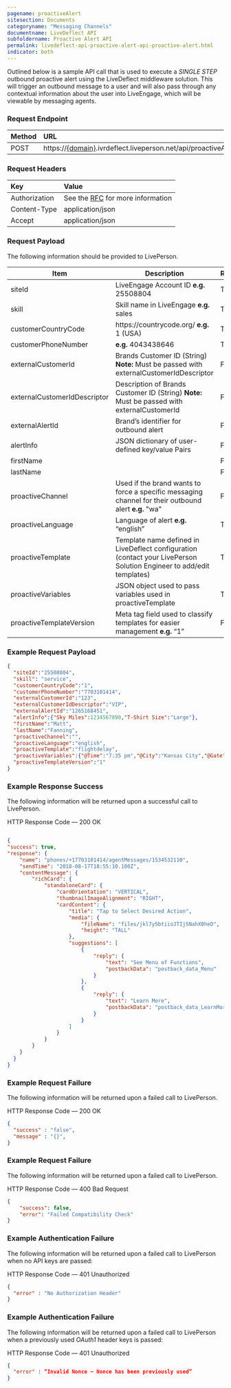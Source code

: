 ```yaml
---
pagename: proactiveAlert
sitesection: Documents
categoryname: "Messaging Channels"
documentname: LiveDeflect API
subfoldername: Proactive Alert API
permalink: livedeflect-api-proactive-alert-api-proactive-alert.html
indicator: both
---
```


Outlined below is a sample API call that is used to execute a *SINGLE STEP* outbound proactive alert using the LiveDeflect middleware solution. This will trigger an outbound message to a user and will also pass through any contextual information about the user into LiveEngage, which will be viewable by messaging agents.

### Request Endpoint

| Method  |URL |
| :-------- | :-----|
| POST | https://[{domain}](/agent-domain-domain-api.html).ivrdeflect.liveperson.net/api/proactiveAlert  |

### Request Headers

|Key|Value|
| :-------- | :-----|
|Authorization| See the [RFC](https://tools.ietf.org/html/rfc5849#section-3.5.1) for more information|
|Content-Type|application/json|
|Accept|application/json|

### Request Payload

The following information should be provided to LivePerson.

<table>
<thead>
  <tr>
    <th>Item</th>
    <th>Description</th>
    <th>Required</th>
</thead>
<tbody>
  </tr>
  <tr>
    <td>siteId</td>
    <td>LiveEngage Account ID <b>e.g.</b> 25508804</td>
    <td>True</td>
  </tr>
  <tr>
    <td>skill</td>
    <td>Skill name in LiveEngage <b>e.g.</b> sales</td>
    <td>True</td>
  </tr>
  <tr>
    <td>customerCountryCode</td>
    <td>https://countrycode.org/ <b>e.g.</b> 1 (USA)</td>
    <td>True</td>
  </tr>
  <tr>
    <td>customerPhoneNumber</td>
    <td><b>e.g.</b> 4043438646</td>
    <td>True</td>
  </tr>
  <tr>
    <td>externalCustomerId</td>
    <td>Brands Customer ID (String) <b>Note:</b> Must be passed with externalCustomerIdDescriptor</td>
    <td>False</td>
  </tr>
  <tr>
    <td>externalCustomerIdDescriptor</td>
    <td>Description of Brands Customer ID (String) <b>Note:</b> Must be passed with externalCustomerId</td>
    <td>False</td>
  </tr>
  <tr>
    <td>externalAlertId</td>
    <td>Brand’s identifier for outbound alert</td>
    <td>False</td>
  </tr>
  <tr>
    <td>alertInfo</td>
    <td>JSON dictionary of user-defined key/value Pairs</td>
    <td>False</td>
  </tr>
  <tr>
    <td>firstName</td>
    <td></td>
    <td>False</td>
  </tr>
  <tr>
    <td>lastName</td>
    <td></td>
    <td>False</td>
  </tr>
  <tr>
    <td>proactiveChannel</td>
    <td>Used if the brand wants to force a specific messaging channel for their outbound alert <b>e.g.</b> "wa"</td>
    <td>False</td>
  </tr>
  <tr>
    <td>proactiveLanguage</td>
    <td>Language of alert <b>e.g.</b> “english”</td>
    <td>True</td>
  </tr>
  <tr>
    <td>proactiveTemplate</td>
    <td>Template name defined in LiveDeflect configuration (contact your LivePerson Solution Engineer to add/edit templates)</td>
    <td>True</td>
  </tr>
  <tr>
    <td>proactiveVariables</td>
    <td>JSON object used to pass variables used in proactiveTemplate</td>
    <td>True</td>
  </tr>
  <tr>
    <td>proactiveTemplateVersion</td>
    <td>Meta tag field used to classify templates for easier management <b>e.g.</b> “1”</td>
    <td>False</td>
  </tr>
</tbody>
</table>

### Example Request Payload

```json
{
  "siteId":"25508804",  
  "skill": "service",
  "customerCountryCode":"1",
  "customerPhoneNumber":"7703101414",
  "externalCustomerId":"123",
  "externalCustomerIdDescriptor":"VIP",
  "externalAlertId":"1265168451",
  "alertInfo":{"Sky Miles":1234567890,"T-Shirt Size":"Large"},
  "firstName":"Matt",
  "lastName":"Fanning",
  "proactiveChannel":"",
  "proactiveLanguage":"english",
  "proactiveTemplate":"flightdelay",
  "proactiveVariables":{"@Time":"7:35 pm","@City":"Kansas City","@Gate":"C35"},
  "proactiveTemplateVersion":"1"
}
```

### Example Response Success

The following information will be returned upon a successful call to LivePerson.

HTTP Response Code — 200 OK

```json

{
"success": true,
"response": {
    "name": "phones/+17703101414/agentMessages/1534532110",
    "sendTime": "2018-08-17T18:55:10.100Z",
    "contentMessage": {
        "richCard": {
            "standaloneCard": {
                "cardOrientation": "VERTICAL",
                "thumbnailImageAlignment": "RIGHT",
                "cardContent": {
                    "title": "Tap to Select Desired Action",
                    "media": {
                        "fileName": "files/jkl7y5btiioJTIjSNahX0heD",
                        "height": "TALL"
                    },
                    "suggestions": [
                        {
                            "reply": {
                                "text": "See Menu of Functions",
                                "postbackData": "postback_data_Menu"
                            }
                        },
                        {
                            "reply": {
                                "text": "Learn More",
                                "postbackData": "postback_data_LearnMore"
                            }
                        }
                    ]
                }
            }
        }
    }
  }
}
```

### Example Request Failure

The following information will be returned upon a failed call to LivePerson.

HTTP Response Code — 200 OK

```json
{
  "success" : "false",
  "message" : "{}",
}
```

### Example Request Failure

The following information will be returned upon a failed call to LivePerson.

HTTP Response Code — 400 Bad Request

```json
{
    "success": false,
    "error": "Failed Compatibility Check"
}
```

### Example Authentication Failure

The following information will be returned upon a failed call to LivePerson when no API keys are passed:

HTTP Response Code — 401 Unauthorized

```json
{
  "error" : "No Authorization Header"
}
```

### Example Authentication Failure

The following information will be returned upon a failed call to LivePerson when a previously used *OAuth1* header keys is passed:

HTTP Response Code — 401 Unauthorized

```json
{
  "error" : “Invalid Nonce — Nonce has been previously used”
}
```
